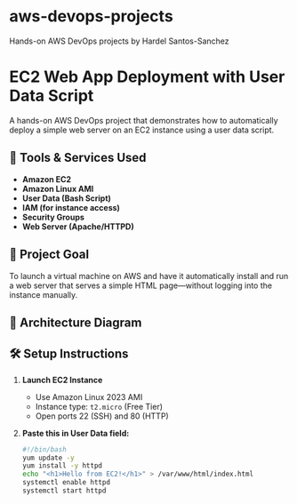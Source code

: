 # aws-devops-projects
Hands-on AWS DevOps projects by Hardel Santos-Sanchez
# EC2 Web App Deployment with User Data Script

A hands-on AWS DevOps project that demonstrates how to automatically deploy a simple web server on an EC2 instance using a user data script.

## 🧰 Tools & Services Used
- **Amazon EC2**
- **Amazon Linux AMI**
- **User Data (Bash Script)**
- **IAM (for instance access)**
- **Security Groups**
- **Web Server (Apache/HTTPD)**

## 🚀 Project Goal
To launch a virtual machine on AWS and have it automatically install and run a web server that serves a simple HTML page—without logging into the instance manually.

## 📐 Architecture Diagram


## 🛠️ Setup Instructions

1. **Launch EC2 Instance**
   - Use Amazon Linux 2023 AMI
   - Instance type: `t2.micro` (Free Tier)
   - Open ports 22 (SSH) and 80 (HTTP)

2. **Paste this in User Data field:**

   ```bash
   #!/bin/bash
   yum update -y
   yum install -y httpd
   echo "<h1>Hello from EC2!</h1>" > /var/www/html/index.html
   systemctl enable httpd
   systemctl start httpd
